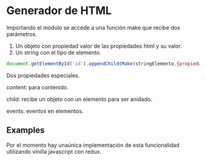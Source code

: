# Generador de HTML

Importando el módulo se accede a una función make que recibe dos parámetros. 
1. Un objeto con propiedad valor de las propiedades html y su valor. 
2. Un string con el tipo de elemento.

```javascript
document.getElementById('id').appendChild(Make(stringElemento,{propiedad:valor}));
```

Dos propiedades especiales.

content: para contenido.

child: recibe un objeto con un elemento para ser anidado. 

events: eventos en elementos.

## Examples
Por el momento hay unaúnica implementación de esta funcionalidad utilizando vinilla javascript con redux.